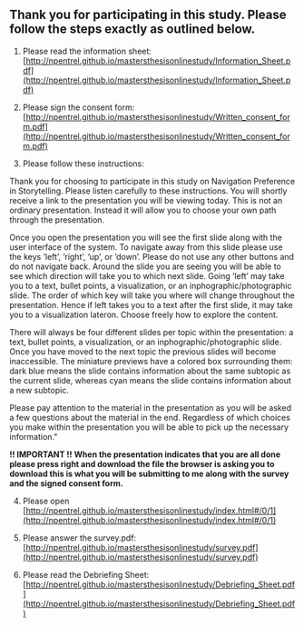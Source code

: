 ## Thank you for participating in this study. Please follow the steps exactly as outlined below. 

1. Please read the information sheet: [http://npentrel.github.io/mastersthesisonlinestudy/Information_Sheet.pdf](http://npentrel.github.io/mastersthesisonlinestudy/Information_Sheet.pdf)

2. Please sign the consent form: [http://npentrel.github.io/mastersthesisonlinestudy/Written_consent_form.pdf](http://npentrel.github.io/mastersthesisonlinestudy/Written_consent_form.pdf)

3. Please follow these instructions: 

Thank you for choosing to participate in this study on Navigation Preference in Storytelling. Please listen carefully to these instructions. You will shortly receive a link to the presentation you will be viewing today. This is not an ordinary presentation. Instead it will allow you to choose your own path through the presentation.

Once you open the presentation you will see the first slide along with the user interface of the system. To navigate away from this slide please use the keys ’left’, ’right’, ’up’, or ’down’. Please do not use any other buttons and do not navigate back. Around the slide you are seeing you will be able to see which direction will take you to which next slide. Going ’left’ may take you to a text, bullet points, a visualization, or an inphographic/photographic slide. The order of which key will take you where will change throughout the presentation. Hence if left takes you to a text after the first slide, it may take you to a visualization lateron. Choose freely how to explore the content.

There will always be four different slides per topic within the presentation: a text, bullet points, a visualization, or an inphographic/photographic slide. Once you have moved to the next topic the previous slides will become inaccessible. The miniature previews have a colored box surrounding them: dark blue means the slide contains information about the same subtopic as the current slide, whereas cyan means the slide contains information about a new subtopic.

Please pay attention to the material in the presentation as you will be asked a few questions about the material in the end. Regardless of which choices you make within the presentation you will be able to pick up the necessary information."


**!! IMPORTANT !!**
**When the presentation indicates that you are all done please press right and download the file the browser is asking you to download this is what you will be submitting to me along with the survey and the signed consent form.**

4. Please open [http://npentrel.github.io/mastersthesisonlinestudy/index.html#/0/1](http://npentrel.github.io/mastersthesisonlinestudy/index.html#/0/1)

5. Please answer the survey.pdf: [http://npentrel.github.io/mastersthesisonlinestudy/survey.pdf](http://npentrel.github.io/mastersthesisonlinestudy/survey.pdf)

6. Please read the Debriefing Sheet: [http://npentrel.github.io/mastersthesisonlinestudy/Debriefing_Sheet.pdf](http://npentrel.github.io/mastersthesisonlinestudy/Debriefing_Sheet.pdf)
